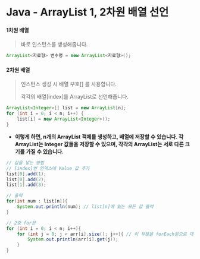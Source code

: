 # Java - ArrayList 1, 2차원 배열 선언

#### 1차원 배열

> 바로 인스턴스를 생성해줍니다.

```java
ArrayList<자료형> 변수명 = new ArrayList<자료형>();
```



#### 2차원 배열

> 인스턴스 생성 시 배열 부호[] 를 사용합니다.
>
> 각각의 배열[index]를 ArrayList로 선언해줍니다.

```java
ArrayList<Integer>[] list = new ArrayList[n];
for (int i = 0; i < n; i++) {
    list[i] = new ArrayList<Integer>();
} 
```

- **이렇게 하면, n개의 ArrayList<Integer> 객체를 생성하고, 배열에 저장할 수 있습니다. 각 ArrayList는 Integer 값들을 저장할 수 있으며, 각각의 ArrayList는 서로 다른 크기를 가질 수 있습니다.**

```java
// 값을 넣는 방법
// [index]번 인덱스에 Value 값 추가
list[0].add(1);
list[0].add(2);
list[1].add(3);

// 출력
for(int num : list[n]){
    System.out.println(num); // list[n]에 있는 모든 값 출력
}

// 2중 for문
for (int i = 0; i < n; i++){
    for (int j = 0; j < arr[i].size(); j++){ // 이 부분을 forEach문으로 대체 할 수 있음
        System.out.println(arr[i].get(j));
    }
}
```

